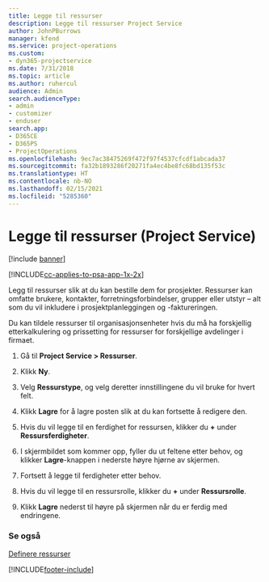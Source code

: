 ```yaml
---
title: Legge til ressurser
description: Legge til ressurser Project Service
author: JohnPBurrows
manager: kfend
ms.service: project-operations
ms.custom:
- dyn365-projectservice
ms.date: 7/31/2018
ms.topic: article
ms.author: ruhercul
audience: Admin
search.audienceType:
- admin
- customizer
- enduser
search.app:
- D365CE
- D365PS
- ProjectOperations
ms.openlocfilehash: 9ec7ac38475269f472f97f4537cfcdf1abcada37
ms.sourcegitcommit: fa32b1893286f20271fa4ec4be8fc68bd135f53c
ms.translationtype: HT
ms.contentlocale: nb-NO
ms.lasthandoff: 02/15/2021
ms.locfileid: "5285360"
---
```

# <a name="add-resources-project-service"></a>Legge til ressurser (Project Service)

[!include [banner](../includes/psa-now-project-operations.md)]

[!INCLUDE[cc-applies-to-psa-app-1x-2x](../includes/cc-applies-to-psa-app-1x-2x.md)]

Legg til ressurser slik at du kan bestille dem for prosjekter. Ressurser kan omfatte brukere, kontakter, forretningsforbindelser, grupper eller utstyr – alt som du vil inkludere i prosjektplanleggingen og -faktureringen.  
  
Du kan tildele ressurser til organisasjonsenheter hvis du må ha forskjellig etterkalkulering og prissetting for ressurser for forskjellige avdelinger i firmaet.  
  
1.  Gå til **Project Service > Ressurser**.  
  
2.  Klikk **Ny**.  
  
3.  Velg **Ressurstype**, og velg deretter innstillingene du vil bruke for hvert felt.  
  
4.  Klikk **Lagre** for å lagre posten slik at du kan fortsette å redigere den.  
  
5.  Hvis du vil legge til en ferdighet for ressursen, klikker du **+** under **Ressursferdigheter**.  
  
6.  I skjermbildet som kommer opp, fyller du ut feltene etter behov, og klikker **Lagre**-knappen i nederste høyre hjørne av skjermen.  
  
7.  Fortsett å legge til ferdigheter etter behov.  
  
8.  Hvis du vil legge til en ressursrolle, klikker du **+** under **Ressursrolle**.  
  
9. Klikk **Lagre** nederst til høyre på skjermen når du er ferdig med endringene.  
  
### <a name="see-also"></a>Se også  
 [Definere ressurser](../psa/set-up-resources.md)


[!INCLUDE[footer-include](../includes/footer-banner.md)]